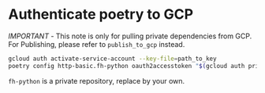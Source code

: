 # Authenticate poetry to GCP
*IMPORTANT* - This note is only for pulling
private dependencies from GCP. For Publishing,
please refer to `publish_to_gcp` instead.

``` sh
gcloud auth activate-service-account --key-file=path_to_key
poetry config http-basic.fh-python oauth2accesstoken "$(gcloud auth print-access-token)" 
```

`fh-python` is a private repository, replace by your own.

